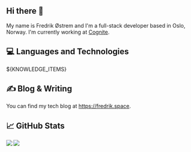 ## Hi there 👋

My name is Fredrik Østrem and I'm a full-stack developer based in Oslo, Norway. I'm currently working at [Cognite](https://cognite.com).

## 💻 Languages and Technologies

${KNOWLEDGE_ITEMS}

## ✍ Blog & Writing

You can find my tech blog at https://fredrik.space.

## 📈 GitHub Stats

<a href="https://github.com/frxstrem">
  <img align="left" src="https://github-readme-stats.vercel.app/api?username=frxstrem&count_private=true&show_icons=true" />
</a>
<a href="https://github.com/frxstrem">
  <img align="left" src="https://github-readme-stats.vercel.app/api/top-langs/?username=frxstrem" />
</a>
